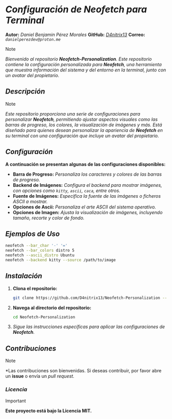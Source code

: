 <!-- Author: Daniel Benjamin Perez Morales -->
<!-- GitHub: https://github.com/D4nitrix13 -->
<!-- GitLab: https://gitlab.com/D4nitrix13 -->
<!-- Email: danielperezdev@proton.me -->

# ***Configuración de Neofetch para Terminal***

**Autor:** *Daniel Benjamin Pérez Morales*
**GitHub:** *[D4nitrix13](https://github.com/D4nitrix13 "https://github.com/D4nitrix13")*
**Correo:** *`danielperezdev@proton.me`*

> [!NOTE]
> *Bienvenido al repositorio **Neofetch-Personalization**. Este repositorio contiene la configuración personalizada para **Neofetch**, una herramienta que muestra información del sistema y del entorno en la terminal, junto con un avatar del propietario.*

## ***Descripción***

> [!NOTE]
> *Este repositorio proporciona una serie de configuraciones para personalizar **Neofetch**, permitiendo ajustar aspectos visuales como las barras de progreso, los colores, la visualización de imágenes y más. Está diseñado para quienes desean personalizar la apariencia de **Neofetch** en su terminal con una configuración que incluye un avatar del propietario.*

## ***Configuración***

**A continuación se presentan algunas de las configuraciones disponibles:**

- **Barra de Progreso:** *Personaliza los caracteres y colores de las barras de progreso.*
- **Backend de Imágenes:** *Configura el backend para mostrar imágenes, con opciones como `kitty`, `ascii`, `caca`, entre otros.*
- **Fuente de Imágenes:** *Especifica la fuente de las imágenes o ficheros ASCII a mostrar.*
- **Opciones de Ascii:** *Personaliza el arte ASCII del sistema operativo.*
- **Opciones de Imagen:** *Ajusta la visualización de imágenes, incluyendo tamaño, recorte y color de fondo.*

## ***Ejemplos de Uso***

```bash
neofetch --bar_char '-' '='
neofetch --bar_colors distro 5
neofetch --ascii_distro Ubuntu
neofetch --backend kitty --source /path/to/image
```

## ***Instalación***

1. **Clona el repositorio:**

   ```bash
   git clone https://github.com/D4nitrix13/Neofetch-Personalization --depth=1 --verbose
   ```

2. **Navega al directorio del repositorio:**

   ```bash
   cd Neofetch-Personalization
   ```

3. *Sigue las instrucciones específicas para aplicar las configuraciones de **Neofetch**.*

## ***Contribuciones***

> [!NOTE]
> *Las contribuciones son bienvenidas. Si deseas contribuir, por favor abre un **issue** o envía un *pull request.*

### ***Licencia***

> [!IMPORTANT]
> **Este proyecto está bajo la Licencia MIT.**
